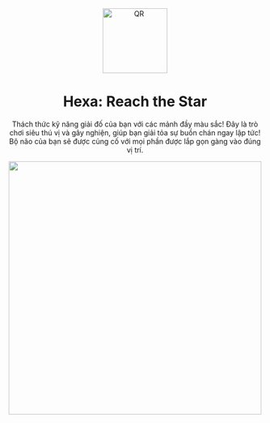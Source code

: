 <div align="center">
  <img src="https://user-images.githubusercontent.com/87349335/146309732-103c9e64-7d74-43d2-8097-d5ad7062cd89.png" width="128" alt="QR" />
   <h1>Hexa: Reach the Star</h1>
   <p>Thách thức kỹ năng giải đố của bạn với các mảnh đầy màu sắc! Đây là trò chơi siêu thú vị và gây nghiện, giúp bạn giải tỏa sự buồn chán ngay lập tức! Bộ não của bạn sẽ được củng cố với mọi phần được lắp gọn gàng vào đúng vị trí.</p>
  <img src="https://user-images.githubusercontent.com/87349335/146746563-2be86853-a30f-401b-82e9-531e964d5750.png" height="500" />
</div>
